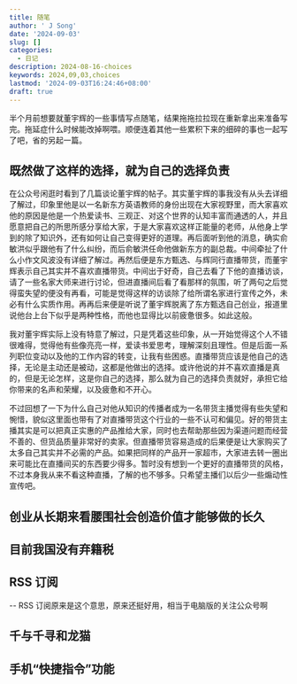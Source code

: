 ```yaml
---
title: 随笔
author: ' J Song'
date: '2024-09-03'
slug: []
categories:
  - 日记
description: 2024-08-16-choices
keywords: 2024,09,03,choices
lastmod: '2024-09-03T16:24:46+08:00'
draft: true
---
```


半个月前想要就董宇辉的一些事情写点随笔，结果拖拖拉拉现在重新拿出来准备写完。拖延症什么时候能改掉啊喂。顺便连着其他一些累积下来的细碎的事也一起写了吧，省的另起一篇。

## 既然做了这样的选择，就为自己的选择负责

在公众号闲逛时看到了几篇谈论董宇辉的帖子。其实董宇辉的事我没有从头去详细了解过，印象里他是以一名新东方英语教师的身份出现在大家视野里，而大家喜欢他的原因是他是一个热爱读书、三观正、对这个世界的认知丰富而通透的人，并且愿意把自己的所思所感分享给大家，于是大家喜欢这样正能量的老师，从他身上学到的除了知识外，还有如何让自己变得更好的道理。再后面听到他的消息，确实俞敏洪似乎跟他有了什么纠纷，而后俞敏洪任命他做新东方的副总裁。中间牵扯了什么小作文风波没有详细了解过。再然后便是东方甄选、与辉同行直播带货，而董宇辉表示自己其实并不喜欢直播带货。中间出于好奇，自己去看了下他的直播访谈，请了一些名家大师来进行讨论，但进直播间后看了看那样的氛围，听了两句之后觉得蛮失望的便没有再看，可能是觉得这样的访谈除了给所谓名家进行宣传之外，未必有什么实质作用。再再后来便是听说了董宇辉脱离了东方甄选自己创业，报道里说他台上台下似乎是两种性格，而他也显得比以前疲惫很多。如此这般。

我对董宇辉实际上没有特意了解过，只是凭着这些印象，从一开始觉得这个人不错很难得，觉得他有些像亮亮一样，爱读书爱思考，理解深刻且理性。但是后面一系列职位变动以及他的工作内容的转变，让我有些困惑。直播带货应该是他自己的选择，无论是主动还是被动，这都是他做出的选择。或许他说的并不喜欢直播是真的，但是无论怎样，这是你自己的选择，那么就为自己的选择负责就好，承担它给你带来的名声和荣耀，以及疲惫和不开心。

不过回想了一下为什么自己对他从知识的传播者成为一名带货主播觉得有些失望和惋惜，貌似这里面也带有了对直播带货这个行业的一些不认可和偏见。好的带货主播其实是可以把真正实惠的产品推给大家，同时也去帮助那些因为渠道问题而经营不善的、但货品质量非常好的卖家。但直播带货容易造成的后果便是让大家购买了太多自己其实并不必需的产品。如果把同样的产品开一家超市，大家进去转一圈出来可能比在直播间买的东西要少得多。暂时没有想到一个更好的直播带货的风格，不过本身我从来不看这种直播，了解的也不够多。只希望主播们以后少一些煽动性宣传吧。

## 创业从长期来看腰围社会创造价值才能够做的长久



## 目前我国没有弃籍税

## RSS 订阅
-- RSS 订阅原来是这个意思，原来还挺好用，相当于电脑版的关注公众号啊

## 千与千寻和龙猫

## 手机“快捷指令”功能
